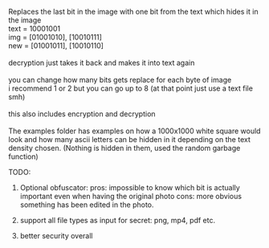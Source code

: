 Replaces the last bit in the image with one bit from the text which hides it in the image<br>
text = 10001001<br>
img = [01001010], [10010111]<br>
new = [01001011], [10010110]<br>
<br>
decryption just takes it back and makes it into text again<br>
<br>
you can change how many bits gets replace for each byte of image<br>
i recommend 1 or 2 but you can go up to 8 (at that point just use a text file smh)<br>
<br>
this also includes encryption and decryption<br>
<br>
The examples folder has examples on how a 1000x1000 white square would look and how many ascii letters can be hidden in it depending on the text density chosen. (Nothing is hidden in them, used the random garbage function)


TODO:

1. Optional obfuscator:
pros: impossible to know which bit is actually important even when having the original photo
cons: more obvious something has been edited in the photo.

2. support all file types as input for secret:
png, mp4, pdf etc.

3. better security overall


